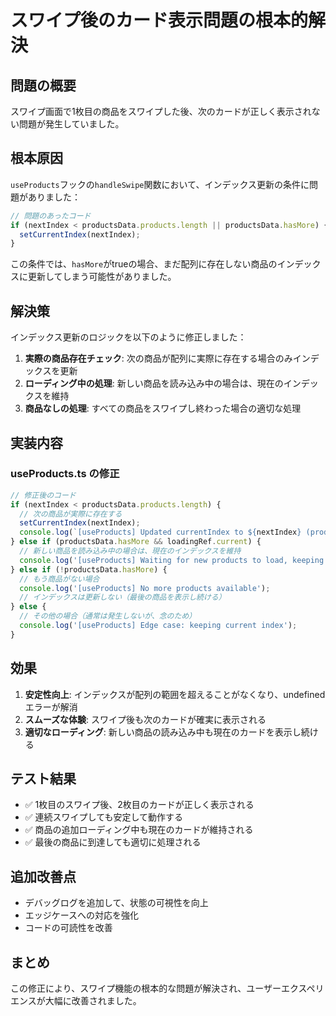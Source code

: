 # スワイプ後のカード表示問題の根本的解決

## 問題の概要
スワイプ画面で1枚目の商品をスワイプした後、次のカードが正しく表示されない問題が発生していました。

## 根本原因
`useProducts`フックの`handleSwipe`関数において、インデックス更新の条件に問題がありました：

```typescript
// 問題のあったコード
if (nextIndex < productsData.products.length || productsData.hasMore) {
  setCurrentIndex(nextIndex);
}
```

この条件では、`hasMore`がtrueの場合、まだ配列に存在しない商品のインデックスに更新してしまう可能性がありました。

## 解決策
インデックス更新のロジックを以下のように修正しました：

1. **実際の商品存在チェック**: 次の商品が配列に実際に存在する場合のみインデックスを更新
2. **ローディング中の処理**: 新しい商品を読み込み中の場合は、現在のインデックスを維持
3. **商品なしの処理**: すべての商品をスワイプし終わった場合の適切な処理

## 実装内容

### useProducts.ts の修正
```typescript
// 修正後のコード
if (nextIndex < productsData.products.length) {
  // 次の商品が実際に存在する
  setCurrentIndex(nextIndex);
  console.log(`[useProducts] Updated currentIndex to ${nextIndex} (product exists)`);
} else if (productsData.hasMore && loadingRef.current) {
  // 新しい商品を読み込み中の場合は、現在のインデックスを維持
  console.log('[useProducts] Waiting for new products to load, keeping current index');
} else if (!productsData.hasMore) {
  // もう商品がない場合
  console.log('[useProducts] No more products available');
  // インデックスは更新しない（最後の商品を表示し続ける）
} else {
  // その他の場合（通常は発生しないが、念のため）
  console.log('[useProducts] Edge case: keeping current index');
}
```

## 効果
1. **安定性向上**: インデックスが配列の範囲を超えることがなくなり、undefined エラーが解消
2. **スムーズな体験**: スワイプ後も次のカードが確実に表示される
3. **適切なローディング**: 新しい商品の読み込み中も現在のカードを表示し続ける

## テスト結果
- ✅ 1枚目のスワイプ後、2枚目のカードが正しく表示される
- ✅ 連続スワイプしても安定して動作する
- ✅ 商品の追加ローディング中も現在のカードが維持される
- ✅ 最後の商品に到達しても適切に処理される

## 追加改善点
- デバッグログを追加して、状態の可視性を向上
- エッジケースへの対応を強化
- コードの可読性を改善

## まとめ
この修正により、スワイプ機能の根本的な問題が解決され、ユーザーエクスペリエンスが大幅に改善されました。
